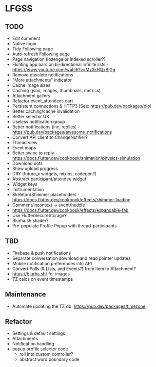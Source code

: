 # LFGSS

## TODO

- Edit comment
- Native login
- Tidy Following page
- Auto-refresh Following page
- Page navigation (lozenge or indexed scroller?)
- Floating app bars on bi-directional infinite lists - https://www.youtube.com/watch?v=Mz3kHQxBjGg
- Remove obsolete notifications
- "More attachments" indicator
- Cache image sizes
- Caching (json, images, thumbnails, metrics)
- Attachment gallery
- Refactor event_attendees.dart
- Persistent connections & HTTP3 (See: https://pub.dev/packages/dio)
- Better caching/cache invalidation
- Better selector UX
- Useless notification group
- Better notifications (inc. replies) - https://pub.dev/packages/awesome_notifications
- Convert API client to ChangeNotifier?
- Thread view
- Event maps
- Better swipe to reply - https://docs.flutter.dev/cookbook/animation/physics-simulation
- Download dots
- Show upload progress
- DRY (future_x widgets, mixins, codegen?)
- Abstract participant/attendee widget
- Widget keys
- Instrumentation
- Skeleton/Shimmer placeholders - https://docs.flutter.dev/cookbook/effects/shimmer-loading
- Comment/incontext -> event/huddle
- https://docs.flutter.dev/cookbook/effects/expandable-fab
- Use FlutterSecureStorage?
- Blurha.sh shader?
- Pre-populate Profile Popup with thread-participants

## TBD

- Firebase & push notifications
- Separate conversation download and read pointer updates
- Mobile notification preferences into API
- Convert Polls (& Lists, and Events?) from Item to Attachment?
- https://blurha.sh/ for images
- TZ calcs on event timestamps

## Maintenance

- Automate updating the TZ db: https://pub.dev/packages/timezone

## Refactor

- Settings & default settings
- Attachments
- Notification handling
- popup profile selector code
  - roll into custom controller?
  - abstract word boundary code
